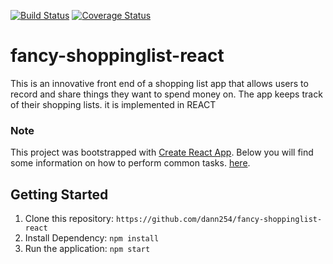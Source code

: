 [![Build Status](https://travis-ci.org/dann254/fancy-shoppinglist-react.svg)](https://travis-ci.org/dann254/fancy-shoppinglist-react)
[![Coverage Status](https://coveralls.io/repos/github/dann254/fancy-shoppinglist-react/badge.svg)](https://coveralls.io/github/dann254/fancy-shoppinglist-react)

# fancy-shoppinglist-react

This is an innovative front end of a shopping list app that allows users to record and share things they want to spend money on. The app keeps track of their shopping lists. it is implemented in REACT

### Note

This project was bootstrapped with [Create React App](https://github.com/facebookincubator/create-react-app).
Below you will find some information on how to perform common tasks. [here](https://github.com/facebookincubator/create-react-app/blob/master/packages/react-scripts/template/README.md).

## Getting Started

1. Clone this repository: `https://github.com/dann254/fancy-shoppinglist-react`
2. Install Dependency: `npm install`
3. Run the application: `npm start`
